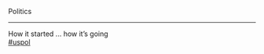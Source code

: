 Politics

---

How it started ... how it’s going  
[\#<span>uspol</span>](https://social.lol/tags/uspol)